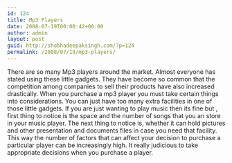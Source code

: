 ```yaml
---
id: 124
title: Mp3 Players
date: 2008-07-19T00:00:42+00:00
author: admin
layout: post
guid: http://shobhadeepaksingh.com/?p=124
permalink: /2008/07/19/mp3-players/
---
```

There are so many Mp3 players around the market. Almost everyone has stated using these little gadgets. They have become so common that the competition among companies to sell their products have also increased drastically. When you purchase a mp3 player you must take certain things into considerations. You can just have too many extra facilities in one of those little gadgets. If you are just wanting to play music then its fine but , first thing to notice is the space and the number of songs that you an store in your music player. The next thing to notice is, whether it can hold pictures and other presentation and documents files in case you need that facility. This way the number of factors that can affect your decision to purchase a particular player can be increasingly high. It really judicious to take appropriate decisions when you purchase a player.